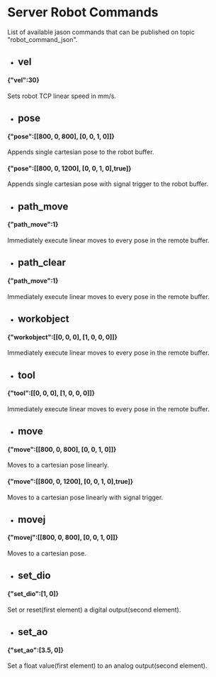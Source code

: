 # Server Robot Commands

List of available jason commands that can be published on topic "robot_command_json".

- ## vel
#### {"vel":30}
Sets robot TCP linear speed in mm/s.

- ## pose
#### {"pose":[[800, 0, 800], [0, 0, 1, 0]]}
Appends single cartesian pose to the robot buffer.
#### {"pose":[[800, 0, 1200], [0, 0, 1, 0],true]}
Appends single cartesian pose with signal trigger to the robot buffer.

- ## path_move
#### {"path_move":1}
Immediately execute linear moves to every pose in the remote buffer.

- ## path_clear
#### {"path_move":1}
Immediately execute linear moves to every pose in the remote buffer.


- ## workobject
#### {"workobject":[[0, 0, 0], [1, 0, 0, 0]]}
Immediately execute linear moves to every pose in the remote buffer.

- ## tool
#### {"tool":[[0, 0, 0], [1, 0, 0, 0]]}
Immediately execute linear moves to every pose in the remote buffer.

- ## move
#### {"move":[[800, 0, 800], [0, 0, 1, 0]]}
Moves to a cartesian pose linearly.
#### {"move":[[800, 0, 1200], [0, 0, 1, 0],true]}
Moves to a cartesian pose linearly with signal trigger.

- ## movej
#### {"movej":[[800, 0, 800], [0, 0, 1, 0]]}
Moves to a cartesian pose.

- ## set_dio
#### {"set_dio":[1, 0]}
Set or reset(first element) a digital output(second element).

- ## set_ao
#### {"set_ao":[3.5, 0]}
Set a float value(first element) to an analog output(second element).
